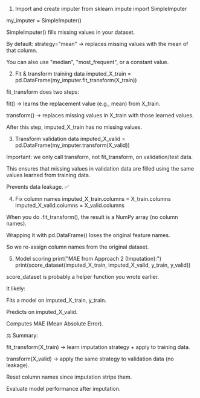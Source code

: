 1. Import and create imputer
from sklearn.impute import SimpleImputer

my_imputer = SimpleImputer()


SimpleImputer() fills missing values in your dataset.

By default: strategy="mean" → replaces missing values with the mean of that column.

You can also use "median", "most_frequent", or a constant value.

2. Fit & transform training data
imputed_X_train = pd.DataFrame(my_imputer.fit_transform(X_train))


fit_transform does two steps:

fit() → learns the replacement value (e.g., mean) from X_train.

transform() → replaces missing values in X_train with those learned values.

After this step, imputed_X_train has no missing values.

3. Transform validation data
imputed_X_valid = pd.DataFrame(my_imputer.transform(X_valid))


Important: we only call transform, not fit_transform, on validation/test data.

This ensures that missing values in validation data are filled using the same values learned from training data.

Prevents data leakage. ✅

4. Fix column names
imputed_X_train.columns = X_train.columns
imputed_X_valid.columns = X_valid.columns


When you do .fit_transform(), the result is a NumPy array (no column names).

Wrapping it with pd.DataFrame() loses the original feature names.

So we re-assign column names from the original dataset.

5. Model scoring
print("MAE from Approach 2 (Imputation):")
print(score_dataset(imputed_X_train, imputed_X_valid, y_train, y_valid))


score_dataset is probably a helper function you wrote earlier.

It likely:

Fits a model on imputed_X_train, y_train.

Predicts on imputed_X_valid.

Computes MAE (Mean Absolute Error).

⚖️ Summary:

fit_transform(X_train) → learn imputation strategy + apply to training data.

transform(X_valid) → apply the same strategy to validation data (no leakage).

Reset column names since imputation strips them.

Evaluate model performance after imputation.
